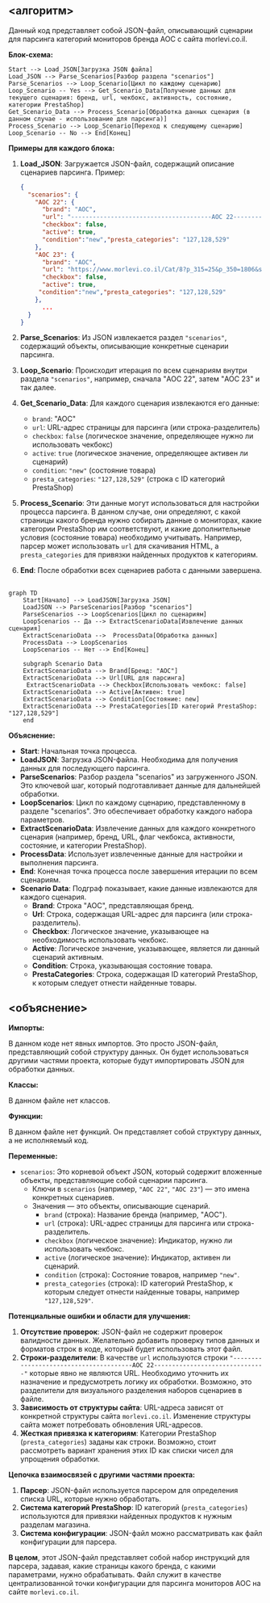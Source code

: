 ## <алгоритм>

Данный код представляет собой JSON-файл, описывающий сценарии для парсинга категорий мониторов бренда AOC с сайта morlevi.co.il.

**Блок-схема:**

```
Start --> Load_JSON[Загрузка JSON файла]
Load_JSON --> Parse_Scenarios[Разбор раздела "scenarios"]
Parse_Scenarios --> Loop_Scenario[Цикл по каждому сценарию]
Loop_Scenario -- Yes --> Get_Scenario_Data[Получение данных для текущего сценария: бренд, url, чекбокс, активность, состояние, категории PrestaShop]
Get_Scenario_Data --> Process_Scenario[Обработка данных сценария (в данном случае - использование для парсинга)]
Process_Scenario --> Loop_Scenario[Переход к следующему сценарию]
Loop_Scenario -- No --> End[Конец]
```

**Примеры для каждого блока:**

1.  **Load\_JSON**: Загружается JSON-файл, содержащий описание сценариев парсинга.
    Пример:
    ```json
    {
      "scenarios": {
        "AOC 22": {
          "brand": "AOC",
          "url": "---------------------------------------AOC 22-------------------------------",
          "checkbox": false,
          "active": true,
          "condition":"new","presta_categories": "127,128,529"
        },
        "AOC 23": {
          "brand": "AOC",
          "url": "https://www.morlevi.co.il/Cat/8?p_315=25&p_350=1806&sort=datafloat2%2Cprice&keyword=",
          "checkbox": false,
          "active": true,
         "condition":"new","presta_categories": "127,128,529"
        },
          ...
      }
    }
    ```

2.  **Parse\_Scenarios**:  Из JSON извлекается раздел `"scenarios"`, содержащий объекты, описывающие конкретные сценарии парсинга.

3.  **Loop\_Scenario**:  Происходит итерация по всем сценариям внутри раздела `"scenarios"`, например, сначала "AOC 22", затем "AOC 23" и так далее.

4.  **Get\_Scenario\_Data**:  Для каждого сценария извлекаются его данные:
    *   `brand`: "AOC"
    *   `url`:  URL-адрес страницы для парсинга (или строка-разделитель)
    *   `checkbox`:  `false` (логическое значение, определяющее нужно ли использовать чекбокс)
    *   `active`: `true` (логическое значение, определяющее активен ли сценарий)
    *   `condition`: `"new"` (состояние товара)
    *   `presta_categories`: `"127,128,529"` (строка с ID категорий PrestaShop)

5.  **Process\_Scenario**:  Эти данные могут использоваться для настройки процесса парсинга. В данном случае, они определяют, с какой страницы какого бренда нужно собирать данные о мониторах, какие категории PrestaShop им соответствуют, и какие дополнительные условия (состояние товара) необходимо учитывать. Например, парсер может использовать `url` для скачивания HTML, а `presta_categories` для привязки найденных продуктов к категориям.

6.  **End**: После обработки всех сценариев работа с данными завершена.

## <mermaid>

```mermaid
graph TD
    Start[Начало] --> LoadJSON[Загрузка JSON]
    LoadJSON --> ParseScenarios[Разбор "scenarios"]
    ParseScenarios --> LoopScenarios[Цикл по сценариям]
    LoopScenarios -- Да --> ExtractScenarioData[Извлечение данных сценария]
    ExtractScenarioData -->  ProcessData[Обработка данных]
    ProcessData --> LoopScenarios
    LoopScenarios -- Нет --> End[Конец]
    
    subgraph Scenario Data
    ExtractScenarioData --> Brand[Бренд: "AOC"]
    ExtractScenarioData --> Url[URL для парсинга]
     ExtractScenarioData --> Checkbox[Использовать чекбокс: false]
    ExtractScenarioData --> Active[Активен: true]
    ExtractScenarioData --> Condition[Состояние: new]
    ExtractScenarioData --> PrestaCategories[ID категорий PrestaShop: "127,128,529"]
    end
```

**Объяснение:**

*   **Start**: Начальная точка процесса.
*   **LoadJSON**: Загрузка JSON-файла. Необходима для получения данных для последующего парсинга.
*   **ParseScenarios**: Разбор раздела "scenarios" из загруженного JSON. Это ключевой шаг, который подготавливает данные для дальнейшей обработки.
*   **LoopScenarios**: Цикл по каждому сценарию, представленному в разделе "scenarios". Это обеспечивает обработку каждого набора параметров.
*   **ExtractScenarioData**: Извлечение данных для каждого конкретного сценария (например, бренд, URL, флаг чекбокса, активности, состояние, и категории PrestaShop).
*    **ProcessData**:  Использует извлеченные данные для настройки и выполнения парсинга.
*   **End**: Конечная точка процесса после завершения итерации по всем сценариям.
*   **Scenario Data**:  Подграф показывает, какие данные извлекаются для каждого сценария.
    *   **Brand**: Строка "AOC", представляющая бренд.
    *   **Url**:  Строка, содержащая URL-адрес для парсинга (или строка-разделитель).
    *    **Checkbox**: Логическое значение, указывающее на необходимость использовать чекбокс.
    *   **Active**: Логическое значение, указывающее, является ли данный сценарий активным.
    *   **Condition**: Строка, указывающая состояние товара.
    *   **PrestaCategories**: Строка, содержащая ID категорий PrestaShop, к которым следует отнести найденные товары.

## <объяснение>

**Импорты:**

В данном коде нет явных импортов. Это просто JSON-файл, представляющий собой структуру данных. Он будет использоваться другими частями проекта, которые будут импортировать JSON для обработки данных.

**Классы:**

В данном файле нет классов.

**Функции:**

В данном файле нет функций. Он представляет собой структуру данных, а не исполняемый код.

**Переменные:**

*   `scenarios`: Это корневой объект JSON, который содержит вложенные объекты, представляющие собой сценарии парсинга.
    *   Ключи  в `scenarios` (например, `"AOC 22"`, `"AOC 23"`) — это имена конкретных сценариев.
    *   Значения — это объекты, описывающие сценарий.
        *   `brand` (строка): Название бренда (например, "AOC").
        *   `url` (строка): URL-адрес страницы для парсинга или строка-разделитель.
        *   `checkbox` (логическое значение): Индикатор, нужно ли использовать чекбокс.
        *   `active` (логическое значение): Индикатор, активен ли сценарий.
        *   `condition` (строка): Состояние товаров, например `"new"`.
        *   `presta_categories` (строка): ID категорий PrestaShop, к которым следует отнести найденные товары, например `"127,128,529"`.

**Потенциальные ошибки и области для улучшения:**

1.  **Отсутствие проверок**:  JSON-файл не содержит проверок валидности данных. Желательно добавить проверку типов данных и форматов строк в коде, который будет использовать этот файл.
2.  **Строки-разделители**: В качестве `url`  используются строки `"---------------------------------------AOC 22-------------------------------"`  которые явно не являются URL.  Необходимо уточнить их назначение и предусмотреть логику их обработки. Возможно, это разделители для визуального разделения наборов сценариев в файле.
3.  **Зависимость от структуры сайта**:  URL-адреса зависят от конкретной структуры сайта `morlevi.co.il`. Изменение структуры сайта может потребовать обновления URL-адресов.
4.  **Жесткая привязка к категориям**: Категории PrestaShop (`presta_categories`) заданы как строки. Возможно, стоит рассмотреть вариант хранения этих ID как списки чисел для упрощения обработки.

**Цепочка взаимосвязей с другими частями проекта:**

1.  **Парсер**:  JSON-файл используется парсером для определения списка URL, которые нужно обработать.
2.  **Система категорий PrestaShop**: ID категорий (`presta_categories`) используются для привязки найденных продуктов к нужным разделам магазина.
3.  **Система конфигурации**: JSON-файл можно рассматривать как файл конфигурации для парсера.

**В целом**, этот JSON-файл представляет собой набор инструкций для парсера, задавая, какие страницы какого бренда, с какими параметрами, нужно обрабатывать. Файл служит в качестве централизованной точки конфигурации для парсинга мониторов AOC на сайте `morlevi.co.il`.